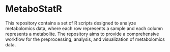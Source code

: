 # MetaboStatR
This repository contains a set of R scripts designed to analyze metabolomics data, where each row represents a sample and each column represents a metabolite. The repository aims to provide a comprehensive workflow for the preprocessing, analysis, and visualization of metabolomics data.
